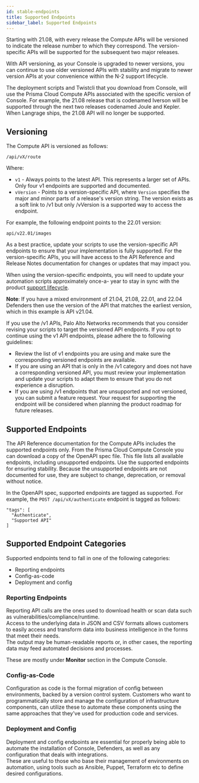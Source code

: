 ```yaml
---
id: stable-endpoints
title: Supported Endpoints
sidebar_label: Supported Endpoints
---
```


Starting with 21.08, with every release the Compute APIs will be versioned to indicate the release number to which they correspond. 
The version-specific APIs will be supported for the subsequent two major releases.

With API versioning, as your Console is upgraded to newer versions, you can continue to use older versioned APIs with stability and migrate to newer version APIs at your convenience within the N-2 support lifecycle.

The deployment scripts and Twistcli that you download from Console, will use the Prisma Cloud Compute APIs associated with the specific version of Console. 
For example, the 21.08 release that is codenamed Iverson will be supported through the next two releases codenamed Joule and Kepler. When Langrage ships, the 21.08 API will no longer be supported. 


## Versioning

The Compute API is versioned as follows:

`/api/vX/route`

Where:

* `v1` - Always points to the latest API. This represents a larger set of APIs. Only four v1 endpoints are supported and documented.
* `vVersion` - Points to a version-specific API, where `Version` specifies the major and minor parts of a release's version string. The version exists as a soft link to /v1 but only /vVersion is a supported way to access the endpoint.

For example, the following endpoint points to the 22.01 version:

`api/v22.01/images`

As a best practice, update your scripts to use the version-specific API endpoints to ensure that your implementation is fully supported.
For the version-specific APIs, you will have access to the API Reference and Release Notes documentation for changes or updates that may impact you. 

When using the version-specific endpoints, you will need to update your automation scripts approximately once-a- year to stay in sync with the product [support lifecycle](https://docs.paloaltonetworks.com/prisma/prisma-cloud/prisma-cloud-admin-compute/upgrade/support_lifecycle.html).

**Note**: If you have a mixed environment of 21.04, 21.08, 22.01, and 22.04 Defenders then use the version of the API that matches the earliest version, which in this example is API v21.04.

If you use the /v1 APIs, Palo Alto Networks recommends that you consider revising your scripts to target the versioned API endpoints. 
If you opt to continue using the v1 API endpoints, please adhere the to following guidelines:
* Review the list of v1 endpoints you are using and make sure the corresponding versioned endpoints are available.
* If you are using an API that is only in the /v1 category and does not have a corresponding versioned API, you must review your implementation and update your scripts to adapt them to ensure that you do not experience a disruption.
* If you are using /v1 endpoints that are unsupported and not versioned, you can submit a feature request. 
Your request for supporting the endpoint will be considered when planning the product roadmap for future releases.


## Supported Endpoints

The API Reference documentation for the Compute APIs includes the supported endpoints only.
From the Prisma Cloud Compute Console you can download a copy of the OpenAPI spec file.
This file lists all available endpoints, including unsupported endpoints. 
Use the supported endpoints for ensuring stability. 
Because the unsupported endpoints are not documented for use, they are subject to change, deprecation, or removal without notice.

In the OpenAPI spec, supported endpoints are tagged as supported.
For example, the `POST /api/vX/authenticate` endpoint is tagged as follows:

```
"tags": [
  "Authenticate",
  "Supported API"
]
```

## Supported Endpoint Categories

Supported endpoints tend to fall in one of the following categories:

* Reporting endpoints
* Config-as-code
* Deployment and config


### Reporting Endpoints

Reporting API calls are the ones used to download health or scan data such as vulnerabilities/compliance/runtime.   
Access to the underlying data in JSON and CSV formats allows customers to easily access and transform data into business intelligence in the forms that meet their needs.  
The output may be human-readable reports or, in other cases, the reporting data may feed automated decisions and processes.

These are mostly under **Monitor** section in the Compute Console.


### Config-as-Code

Configuration as code is the formal migration of config between environments, backed by a version control system. 
Customers who want to programmatically store and manage the configuration of infrastructure components, can utilize these to automate these components using the same approaches that they've used for production code and services. 


### Deployment and Config

Deployment and config endpoints are essential for properly being able to automate the installation of Console, Defenders, as well as any configuration that deals with integrations.  
These are useful to those who base their management of environments on automation, using tools such as Ansible, Puppet, Terraform etc to define desired configurations.
